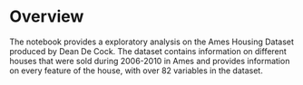 # Overview

The notebook provides a exploratory analysis on the Ames Housing Dataset produced by Dean De Cock. The dataset contains information on different houses that were sold during 2006-2010 in Ames and provides information on every feature of the house, with over 82 variables in the dataset. 

